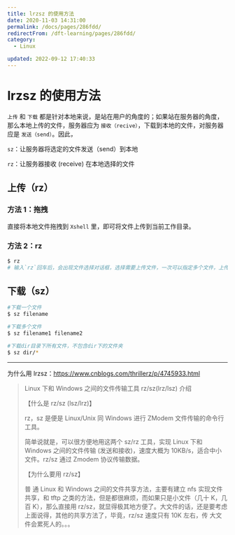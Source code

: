 ```yaml
---
title: lrzsz 的使用方法
date: 2020-11-03 14:31:00
permalink: /docs/pages/286fdd/
redirectFrom: /dft-learning/pages/286fdd/
category:
  - Linux

updated: 2022-09-12 17:40:33
---
```


# lrzsz 的使用方法

`上传` 和 `下载` 都是针对本地来说，是站在用户的角度的；如果站在服务器的角度，那么本地上传的文件，服务器应为 `接收（recive）`，下载到本地的文件，对服务器应是 `发送（send）`。因此，

 `sz`：让服务器将选定的文件发送（send）到本地

 `rz`：让服务器接收 (receive) 在本地选择的文件

## 上传（rz）

### 方法 1：拖拽

直接将本地文件拖拽到 `Xshell` 里，即可将文件上传到当前工作目录。

### 方法 2：rz

```bash
$ rz 
# 输入`rz`回车后，会出现文件选择对话框，选择需要上传文件，一次可以指定多个文件，上传到服务器的路径为当前执行`rz`命令的目录。
```

## 下载（sz）

```bash
#下载一个文件
$ sz filename 

#下载多个文件
$ sz filename1 filename2

#下载dir目录下所有文件，不包含dir下的文件夹
$ sz dir/*
```

---

为什么用 lrzsz：<https://www.cnblogs.com/thrillerz/p/4745933.html>

> Linux 下和 Windows 之间的文件传输工具 rz/sz(lrz/lsz) 介绍
>
> 【什么是 rz/sz (lsz/lrz)】
>
> rz，sz 是便是 Linux/Unix 同 Windows 进行 ZModem 文件传输的命令行工具。
>
> 简单说就是，可以很方便地用这两个 sz/rz 工具，实现 Linux 下和 Windows 之间的文件传输 (发送和接收)，速度大概为 10KB/s，适合中小文件。rz/sz 通过 Zmodem 协议传输数据。
>
> 【为什么要用 rz/sz】
>
> 普 通 Linux 和 Windows 之间的文件共享方法，主要有建立 nfs 实现文件共享，和 tftp 之类的方法，但是都很麻烦，而如果只是小文件（几十 K，几百 K），那么直接用 rz/sz，就显得极其地方便了。大文件的话，还是要考虑上面说得，其他的共享方法了，毕竟，rz/sz 速度只有 10K 左右，传 大文件会累死人的。。。
